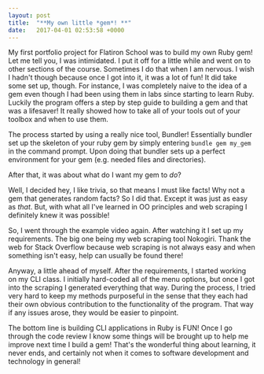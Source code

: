 ```yaml
---
layout: post
title:  "**My own little *gem*! **"
date:   2017-04-01 02:53:58 +0000
---
```



My first portfolio project for Flatiron School was to build my own Ruby gem! Let me tell you, I was intimidated. I put it off for a little while and went on to other sections of the course. Sometimes I do that when I am nervous. I wish I hadn't though because once I got into it, it was a lot of fun! It did take some set up, though. For instance, I was completely naive to the idea of a gem even though I had been using them in labs since starting to learn Ruby. Luckily the program offers a step by step guide to building a gem and that was a lifesaver! It really showed how to take all of your tools out of your toolbox and when to use them. 

The process started by using a really nice tool, Bundler! Essentially bundler set up the skeleton of your ruby gem by simply entering `bundle gem my_gem` in the command prompt. Upon doing that bundler sets up a perfect environment for your gem (e.g. needed files and directories). 

After that, it was about what do I want my gem to *do*? 

Well, I decided hey, I like trivia, so that means I must like facts! Why not a gem that generates random facts? So I did that. Except it was just as easy as *that*. But, with what all I've learned in OO principles and web scraping I definitely knew it was possible! 

So, I went through the example video again. After watching it I set up my requirements. The big one being my web scraping tool Nokogiri. Thank the web for Stack Overflow because web scraping is not always easy and when something isn't easy, help can usually be found there! 

Anyway, a little ahead of myself. After the requirements, I started working on my CLI class. I initially hard-coded all of the menu options, but once I got into the scraping I generated everything that way. During the process, I tried very hard to keep my methods purposeful in the sense that they each had their own obvious contribution to the functionality of the program. That way if any issues arose, they would be easier to pinpoint. 

The bottom line is building CLI applications in Ruby is FUN! Once I go through the code review I know some things will be brought up to help me improve next time I build a gem! That's the wonderful thing about learning, it never ends, and certainly not when it comes to software development and technology in general!  
